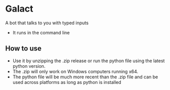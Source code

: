 # Galact
A bot that talks to you with typed inputs
- It runs in the command line

## How to use
- Use it by unzipping the .zip release or run the python file using the latest python version.
- The .zip will only work on Windows computers running x64.
- The python file will be much more recent than the .zip file and can be used across platforms as long as python is installed

